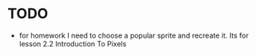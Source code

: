 # TODO
- for homework I need to choose a popular sprite and recreate it. Its for lesson 2.2 Introduction To Pixels

